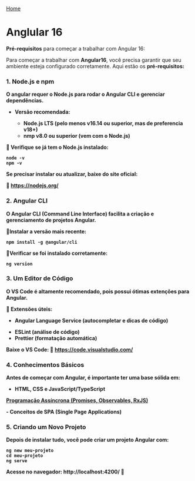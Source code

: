 
<div> 
<p><a href="https://github.com/JosiTubaroski/-FullStackAngular_16_-_.NET/blob/main/README.md">Home</a></p>
</div> 

# Anglular 16

<b>Pré-requisitos</b> para começar a trabalhar com Angular 16:

Para começar a trabalhar com <b>Angular16</b>, você precisa garantir que seu ambiente esteja configurado corretamente. Aqui estão os <b>pré-requisitos:

### 1. Node.js e npm

O angular requer o <b>Node.js</b> para rodar o Angular CLI e gerenciar dependências.

- Versão recomendada:

  - Node.js <b>LTS</b> (pelo menos <b>v16.14</b> ou superior, mas de preferencia v18+)
  - nmp <b>v8.0</b> ou superior (vem com o Node.js)

🔹 Verifique se já tem o Node.js instalado:

    node -v
    npm -v

Se precisar instalar ou atualizar, baixe do site oficial:

🔗 https://nodejs.org/

### 2. Angular CLI

O Angular CLI (Command Line Interface) facilita a criação e gerenciamento de projetos Angular.

🔹Instalar a versão mais recente:

    npm install -g @angular/cli

🔹Verificar se foi instalado corretamente:

    ng version

### 3. Um Editor de Código

O <b>VS Code</b> é altamente recomendado, pois possui ótimas extenções para Angular.

🔹 Extensões úteis:

- <b>Angular Language Service</b> (autocompletar e dicas de código)</a></p>
- <b>ESLint</b> (análise de código)
- <b>Prettier</b> (formatação automática)

Baixe o VS Code:
🔗 https://code.visualstudio.com/

### 4. Conhecimentos Básicos

Antes de começar com Angular, é importante ter uma base sólida em:

- <b>HTML, CSS e JavaScript/TypeScript</b>
<div> 
<p><a href="https://github.com/JosiTubaroski/Programacao_Assincrona/blob/main/README.md">Programação Assíncrona (Promises, Observables, RxJS)</a></p>
</div> 
- <b>Conceitos de SPA (Single Page Applications)</b>

### 5. Criando um Novo Projeto

Depois de instalar tudo, você pode criar um projeto Angular com:

    ng new meu-projeto
    cd meu-projeto
    ng serve

Acesse no navegador: http://localhost:4200/ 🚀
